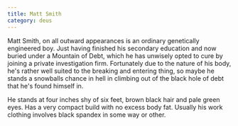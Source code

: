 ```yaml
---
title: Matt Smith
category: deus
---
```

Matt Smith, on all outward appearances is an ordinary genetically engineered boy.  Just having finished his secondary education and now buried under a Mountain of Debt, which he has unwisely opted to cure by joining a private investigation firm.  Fortunately due to the nature of his body, he's rather well suited to the breaking and entering thing, so maybe he stands a snowballs chance in hell in climbing out of the black hole of debt that he's found himself in.

He stands at four inches shy of six feet, brown black hair and pale green eyes.  Has a very compact build with no excess body fat.  Usually his work clothing involves black spandex in some way or other.

